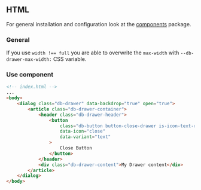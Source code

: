 ## HTML

For general installation and configuration look at the [components](https://www.npmjs.com/package/@db-ui/components) package.

### General

If you use `width !== full` you are able to overwrite the `max-width` with `--db-drawer-max-width:` CSS variable.

### Use component

```html index.html
<!-- index.html -->
...
<body>
	<dialog class="db-drawer" data-backdrop="true" open="true">
		<article class="db-drawer-container">
			<header class="db-drawer-header">
				<button
					class="db-button button-close-drawer is-icon-text-replace"
					data-icon="close"
					data-variant="text"
				>
					Close Button
				</button>
			</header>
			<div class="db-drawer-content">My Drawer content</div>
		</article>
	</dialog>
</body>
```
